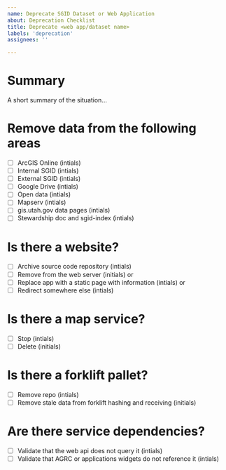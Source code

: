 ```yaml
---
name: Deprecate SGID Dataset or Web Application
about: Deprecation Checklist
title: Deprecate <web app/dataset name>
labels: 'deprecation'
assignees: ''

---
```

# Summary

A short summary of the situation...

<!-- 
1. Delete any action items that you know are not relevant boxes. If in doubt, leave it.
1. Tag anyone who might be a stakeholder in the deprecation.
1. All checkboxes should either be removed or checked before closing the issue.
-->

# Remove data from the following areas

- [ ] ArcGIS Online (intials)
- [ ] Internal SGID (intials)
- [ ] External SGID (intials)
- [ ] Google Drive (intials)
- [ ] Open data (intials)
- [ ] Mapserv (intials)
- [ ] gis.utah.gov data pages (intials)
- [ ] Stewardship doc and sgid-index (intials)

# Is there a website?

- [ ] Archive source code repository (intials)
- [ ] Remove from the web server (initials)
or
- [ ] Replace app with a static page with information (intials)
or
- [ ] Redirect somewhere else (intials)

# Is there a map service?

- [ ] Stop (intials)
- [ ] Delete (initials)

# Is there a forklift pallet?

- [ ] Remove repo (intials)
- [ ] Remove stale data from forklift hashing and receiving (initials)

# Are there service dependencies?

- [ ] Validate that the web api does not query it (intials)
- [ ] Validate that AGRC or applications widgets do not reference it (intials)
